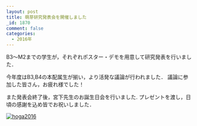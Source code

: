 ```yaml
---
layout: post
title: 萌芽研究発表会を開催しました
_id: 1870
comment: false
categories:
  - 2016年
---
```


B3～M2までの学生が，それぞれポスター・デモを用意して研究発表を行いました．

今年度はB3,B4の本配属生が揃い，より活発な議論が行われました．
議論に参加した皆さん，お疲れ様でした！

また発表会終了後，宮下先生のお誕生日会を行いました.
プレゼントを渡し，日頃の感謝を込め皆でお祝いしました．

[![hoga2016](/wp-content/uploads/2016/06/hoga2016.jpg)](/wp-content/uploads/2016/06/hoga2016.jpg)
